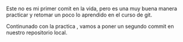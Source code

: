 Este no es mi primer comit en la vida, pero es una muy buena manera 
practicar y retomar un poco lo aprendido en el curso de git.

Continunado con la practica , vamos a poner un segundo commit en nuestro 
repositorio local.